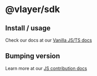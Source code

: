 # @vlayer/sdk

## Install / usage
Check our docs at our [Vanilla JS/TS docs](https://book.vlayer.xyz/javascript/javascript.html)

## Bumping version 
Learn more at our [JS contribution docs](https://book.vlayer.xyz/contributing/javascript.htm)
